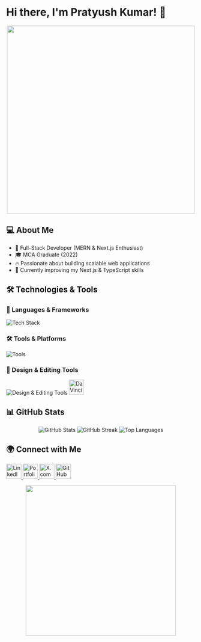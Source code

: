 # Hi there, I'm Pratyush Kumar! 👋

<p align="center">
  <img src="https://user-images.githubusercontent.com/74038190/212748845-2b64c44d-a5bf-4fd3-b90e-03f7661600a8.gif" width="500"/>
</p>

## 💻 About Me
- 🚀 Full-Stack Developer (MERN & Next.js Enthusiast)
- 🎓 MCA Graduate (2022)
- 🔥 Passionate about building scalable web applications
- 🌱 Currently improving my Next.js & TypeScript skills

## 🛠️ Technologies & Tools

### 🚀 Languages & Frameworks
<p align="left">
  <img src="https://skillicons.dev/icons?i=js,ts,react,nextjs,nodejs,express,mongodb,redux,mysql,postgres,cpp,java,python" alt="Tech Stack" />
</p>

### 🛠️ Tools & Platforms
<p align="left">
  <img src="https://skillicons.dev/icons?i=git,github,docker,postman,vscode" alt="Tools" />
</p>

### 🎨 Design & Editing Tools
<p align="left">
  <img src="https://skillicons.dev/icons?i=figma,ai,ps" alt="Design & Editing Tools" />
  <img src="https://upload.wikimedia.org/wikipedia/commons/9/90/DaVinci_Resolve_17_logo.svg" width="40" height="40" alt="DaVinci Resolve"/>
</p>

## 📊 GitHub Stats
<p align="center">
  <img src="https://github-readme-stats.vercel.app/api?username=Glitchier&show_icons=true&theme=algolia" alt="GitHub Stats"/>
  <img src="https://github-readme-streak-stats.herokuapp.com/?user=Glitchier&theme=algolia" alt="GitHub Streak"/>
  <img src="https://github-readme-stats.vercel.app/api/top-langs/?username=Glitchier&layout=compact&theme=calm" alt="Top Languages"/>
</p>

## 🌍 Connect with Me
<p align="left">
  <a href="https://www.linkedin.com/in/pratyush-kumar">
    <img src="https://upload.wikimedia.org/wikipedia/commons/c/ca/LinkedIn_logo_initials.png" width="40" height="40" alt="LinkedIn"/>
  </a>
  <a href="https://pratyush.dev">
    <img src="https://upload.wikimedia.org/wikipedia/commons/4/4e/Devto-logo.svg" width="40" height="40" alt="Portfolio"/>
  </a>
  <a href="https://twitter.com/pratyushdev">
    <img src="https://upload.wikimedia.org/wikipedia/commons/5/53/X_logo_2023.svg" width="40" height="40" alt="X.com"/>
  </a>
  <a href="https://github.com/Pratyush-Kumar">
    <img src="https://upload.wikimedia.org/wikipedia/commons/9/91/Octicons-mark-github.svg" width="40" height="40" alt="GitHub"/>
  </a>
</p>

<p align="center">
  <img src="https://raw.githubusercontent.com/abhisheknaiidu/abhisheknaiidu/master/code.gif" width="400"/>
</p>
